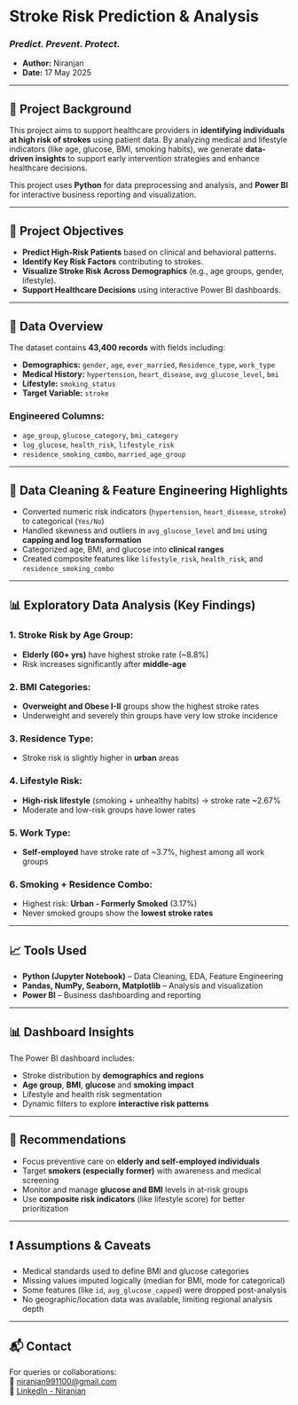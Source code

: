 # Stroke Risk Prediction & Analysis  
### *Predict. Prevent. Protect.*


- **Author:** Niranjan  
- **Date:** 17 May 2025

---

## 📌 Project Background

This project aims to support healthcare providers in **identifying individuals at high risk of strokes** using patient data. By analyzing medical and lifestyle indicators (like age, glucose, BMI, smoking habits), we generate **data-driven insights** to support early intervention strategies and enhance healthcare decisions.

This project uses **Python** for data preprocessing and analysis, and **Power BI** for interactive business reporting and visualization.

---

## 🎯 Project Objectives

- **Predict High-Risk Patients** based on clinical and behavioral patterns.
- **Identify Key Risk Factors** contributing to strokes.
- **Visualize Stroke Risk Across Demographics** (e.g., age groups, gender, lifestyle).
- **Support Healthcare Decisions** using interactive Power BI dashboards.

---

## 🧾 Data Overview

The dataset contains **43,400 records** with fields including:

- **Demographics:** `gender`, `age`, `ever_married`, `Residence_type`, `work_type`
- **Medical History:** `hypertension`, `heart_disease`, `avg_glucose_level`, `bmi`
- **Lifestyle:** `smoking_status`
- **Target Variable:** `stroke`

### Engineered Columns:

- `age_group`, `glucose_category`, `bmi_category`
- `log_glucose`, `health_risk`, `lifestyle_risk`
- `residence_smoking_combo`, `married_age_group`

---

## 🧹 Data Cleaning & Feature Engineering Highlights

- Converted numeric risk indicators (`hypertension`, `heart_disease`, `stroke`) to categorical (`Yes/No`)
- Handled skewness and outliers in `avg_glucose_level` and `bmi` using **capping and log transformation**
- Categorized age, BMI, and glucose into **clinical ranges**
- Created composite features like `lifestyle_risk`, `health_risk`, and `residence_smoking_combo`

---

## 📊 Exploratory Data Analysis (Key Findings)

### 1. Stroke Risk by Age Group:
- **Elderly (60+ yrs)** have highest stroke rate (~8.8%)
- Risk increases significantly after **middle-age**

### 2. BMI Categories:
- **Overweight and Obese I-II** groups show the highest stroke rates
- Underweight and severely thin groups have very low stroke incidence

### 3. Residence Type:
- Stroke risk is slightly higher in **urban** areas

### 4. Lifestyle Risk:
- **High-risk lifestyle** (smoking + unhealthy habits) → stroke rate ~2.67%
- Moderate and low-risk groups have lower rates

### 5. Work Type:
- **Self-employed** have stroke rate of ~3.7%, highest among all work groups

### 6. Smoking + Residence Combo:
- Highest risk: **Urban - Formerly Smoked** (3.17%)
- Never smoked groups show the **lowest stroke rates**

---

## 📈 Tools Used

- **Python (Jupyter Notebook)** – Data Cleaning, EDA, Feature Engineering
- **Pandas, NumPy, Seaborn, Matplotlib** – Analysis and visualization
- **Power BI** – Business dashboarding and reporting

---

## 📊 Dashboard Insights

The Power BI dashboard includes:

- Stroke distribution by **demographics and regions**
- **Age group**, **BMI**, **glucose** and **smoking impact**
- Lifestyle and health risk segmentation
- Dynamic filters to explore **interactive risk patterns**

---

## 🧠 Recommendations

- Focus preventive care on **elderly and self-employed individuals**
- Target **smokers (especially former)** with awareness and medical screening
- Monitor and manage **glucose and BMI** levels in at-risk groups
- Use **composite risk indicators** (like lifestyle score) for better prioritization

---

## ❗ Assumptions & Caveats

- Medical standards used to define BMI and glucose categories
- Missing values imputed logically (median for BMI, mode for categorical)
- Some features (like `id`, `avg_glucose_capped`) were dropped post-analysis
- No geographic/location data was available, limiting regional analysis depth

---

## 📬 Contact

For queries or collaborations:  
📧 [niranjan991100@gmail.com](mailto:niranjan991100@gmail.com)  
🔗 [LinkedIn - Niranjan](https://www.linkedin.com/in/niranjan-k-a83517229/)
